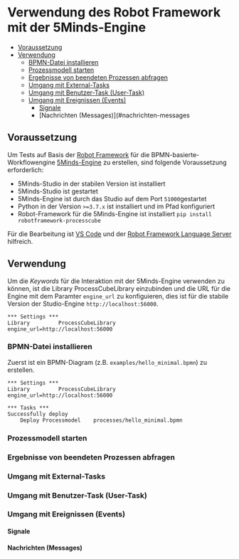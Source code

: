 # Verwendung des Robot Framework mit der 5Minds-Engine

- [Voraussetzung](#voraussetzung)
- [Verwendung](#verwendung)
  * [BPMN-Datei installieren](#bpmn-datei-installieren)
  * [Prozessmodell starten](#prozessmodell-starten)
  * [Ergebnisse von beendeten Prozessen abfragen](#ergebnisse-von-beendeten-prozessen-abfragen)
  * [Umgang mit External-Tasks](#umgang-mit-external-tasks)
  * [Umgang mit Benutzer-Task (User-Task)](#umgang-mit-benutzer-task-user-task)
  * [Umgang mit Ereignissen (Events)](#umgang-mit-ereignissen-events)
    + [Signale](#signale)
    + [Nachrichten (Messages)](#nachrichten-messages
## Voraussetzung

Um Tests auf Basis der [Robot Framework](https://robotframework.org/) für die BPMN-basierte-Workflowengine
[5Minds-Engine](https://www.5minds.de/processcube/) zu erstellen, sind folgende Voraussetzung erforderlich:
- 5Minds-Studio in der stabilen Version ist installiert
- 5Minds-Studio ist gestartet
- 5Minds-Engine ist durch das Studio auf dem Port `51000`gestartet
- Python in der Version `>=3.7.x` ist installiert und im Pfad konfiguriert
- Robot-Framework für die 5Minds-Engine ist installiert `pip install robotframework-processcube`

Für die Bearbeitung ist [VS Code](https://code.visualstudio.com/) und der [Robot Framework Language Server](https://marketplace.visualstudio.com/items?itemName=robocorp.robotframework-lsp) hilfreich.

## Verwendung

Um die *Keywords* für die Interaktion mit der 5Minds-Engine verwenden zu können, ist die 
Library ProcessCubeLibrary einzubinden und die URL für die Engine mit dem Paramter `engine_url` 
zu konfiguieren, dies ist für die stabile Version der Studio-Engine `http://localhost:56000`.

```robotframework
*** Settings ***
Library         ProcessCubeLibrary     engine_url=http://localhost:56000

```

### BPMN-Datei installieren

Zuerst ist ein BPMN-Diagram (z.B. `examples/hello_minimal.bpmn`) zu erstellen.


```robotframework
*** Settings ***
Library         ProcessCubeLibrary     engine_url=http://localhost:56000

*** Tasks ***
Successfully deploy
    Deploy Processmodel    processes/hello_minimal.bpmn
```

### Prozessmodell starten

### Ergebnisse von beendeten Prozessen abfragen

### Umgang mit External-Tasks

### Umgang mit Benutzer-Task (User-Task)

### Umgang mit Ereignissen (Events)

#### Signale

#### Nachrichten (Messages)

